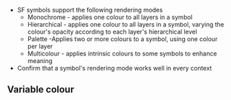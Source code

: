 - SF symbols support the following rendering modes
	- Monochrome - applies one colour to all layers in a symbol
	- Hierarchical - applies one colour to all layers in a symbol, varying the colour's opacity according to each layer's hierarchical level
	- Palette -Applies two or more colours to a symbol, using one colour per layer
	- Multicolour - applies intrinsic colours to some symbols to enhance meaning
- Confirm that a symbol's rendering mode works well in every context
## Variable colour